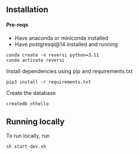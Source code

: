 ## Installation

#### Pre-reqs
- Have anaconda or miniconda installed
- Have postgresql@14 installed and running

```
conda create -n reversi python=3.11
conda activate reversi
```

Install dependencies using pip and requirements.txt
```
pip3 install -r requirements.txt
```

Create the database
```
createdb othello
```

## Running locally
To run locally, run 
```
sh start-dev.sh
```